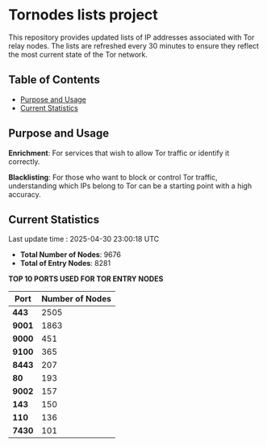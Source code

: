 # Tornodes lists project

This repository provides updated lists of IP addresses associated with Tor relay nodes. The lists are refreshed every 30 minutes to ensure they reflect the most current state of the Tor network.

## Table of Contents

- [Purpose and Usage](#purpose-and-usage)
- [Current Statistics](#current-statistics)


## Purpose and Usage

**Enrichment**: For services that wish to allow Tor traffic or identify it correctly.

**Blacklisting**: For those who want to block or control Tor traffic, understanding which IPs belong to Tor can be a starting point with a high accuracy.

## Current Statistics

Last update time : 2025-04-30 23:00:18 UTC

- **Total Number of Nodes**: 9676
- **Total of Entry Nodes**: 8281

**TOP 10 PORTS USED FOR TOR ENTRY NODES**

| **Port** | **Number of Nodes** |
|------|-----------------|
| **443**   | 2505  |
| **9001**   | 1863  |
| **9000**   | 451  |
| **9100**   | 365  |
| **8443**   | 207  |
| **80**   | 193  |
| **9002**   | 157  |
| **143**   | 150  |
| **110**   | 136  |
| **7430**   | 101  |

